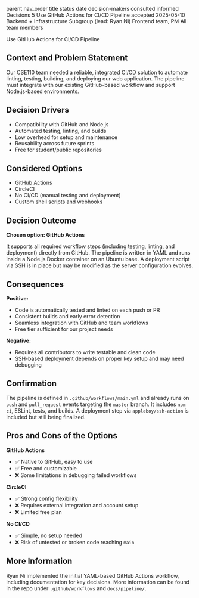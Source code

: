 parent	nav_order	title	status	date	decision-makers	consulted	informed
Decisions
5
Use GitHub Actions for CI/CD Pipeline
accepted
2025-05-10
Backend + Infrastructure Subgroup (lead: Ryan Ni)
Frontend team, PM
All team members

Use GitHub Actions for CI/CD Pipeline

## Context and Problem Statement
Our CSE110 team needed a reliable, integrated CI/CD solution to automate linting, testing, building, and deploying our web application. The pipeline must integrate with our existing GitHub-based workflow and support Node.js-based environments.

## Decision Drivers
- Compatibility with GitHub and Node.js
- Automated testing, linting, and builds
- Low overhead for setup and maintenance
- Reusability across future sprints
- Free for student/public repositories

## Considered Options
- GitHub Actions
- CircleCI
- No CI/CD (manual testing and deployment)
- Custom shell scripts and webhooks

## Decision Outcome
**Chosen option: GitHub Actions**

It supports all required workflow steps (including testing, linting, and deployment) directly from GitHub. The pipeline is written in YAML and runs inside a Node.js Docker container on an Ubuntu base. A deployment script via SSH is in place but may be modified as the server configuration evolves.

## Consequences

**Positive:**
- Code is automatically tested and linted on each push or PR
- Consistent builds and early error detection
- Seamless integration with GitHub and team workflows
- Free tier sufficient for our project needs

**Negative:**
- Requires all contributors to write testable and clean code
- SSH-based deployment depends on proper key setup and may need debugging

## Confirmation
The pipeline is defined in `.github/workflows/main.yml` and already runs on `push` and `pull_request` events targeting the `master` branch. It includes `npm ci`, ESLint, tests, and builds. A deployment step via `appleboy/ssh-action` is included but still being finalized.

## Pros and Cons of the Options

**GitHub Actions**
- ✅ Native to GitHub, easy to use
- ✅ Free and customizable
- ❌ Some limitations in debugging failed workflows

**CircleCI**
- ✅ Strong config flexibility
- ❌ Requires external integration and account setup
- ❌ Limited free plan

**No CI/CD**
- ✅ Simple, no setup needed
- ❌ Risk of untested or broken code reaching `main`

## More Information
Ryan Ni implemented the initial YAML-based GitHub Actions workflow, including documentation for key decisions. More information can be found in the repo under `.github/workflows` and `docs/pipeline/`.

